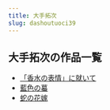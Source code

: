 ```yaml
---
title: 大手拓次
slug: dashoutuoci39
---
```


## 大手拓次の作品一覧

- [「香水の表情」に就いて](xiangshuinobiao-a45)
- [藍色の蟇](lansenoma-752)
- [蛇の花嫁](shenohuajia-db8)
